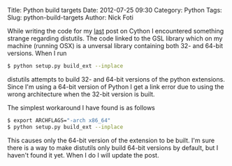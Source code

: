 Title: Python build targets
Date: 2012-07-25 09:30
Category: Python
Tags:
Slug: python-build-targets
Author: Nick Foti

While writing the code for my
[last](/blog/2012/07/24/cythonizing-instance-methods/) 
post on Cython I encountered something strange regarding distutils.  The code
linked to the GSL library which on my machine (running OSX) is a unversal
library containing both 32- and 64-bit versions.  When I run
``` bash
$ python setup.py build_ext --inplace
```
distutils attempts to build 32- and 64-bit versions of the python
extensions.  Since I'm using a 64-bit version of Python I get a link error 
due to using the wrong architecture when the 32-bit version is built.

The simplest workaround I have found is as follows
``` bash
$ export ARCHFLAGS="-arch x86_64"
$ python setup.py build_ext --inplace
```
This causes only the 64-bit version of the extension to be built.
I'm sure there is a way to make distutils only build 64-bit versions by
default, but I haven't found it yet.  When I do I will update the post.
